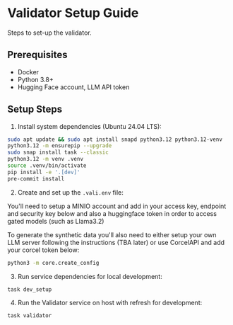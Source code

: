 # Validator Setup Guide

Steps to set-up the validator.

## Prerequisites

- Docker
- Python 3.8+
- Hugging Face account, LLM API token

## Setup Steps

1. Install system dependencies (Ubuntu 24.04 LTS):

```bash
sudo apt update && sudo apt install snapd python3.12 python3.12-venv
python3.12 -m ensurepip --upgrade
sudo snap install task --classic
python3.12 -m venv .venv
source .venv/bin/activate
pip install -e '.[dev]'
pre-commit install
```

2. Create and set up the `.vali.env` file:

You'll need to setup a MINIO account and add in your access key, endpoint and security key below and also a huggingface token in order to access gated models (such as Llama3.2)

To generate the synthetic data you'll also need to either setup your own LLM server following the instructions (TBA later) or use CorcelAPI and add
your corcel token below:

```bash
python3 -m core.create_config
```

3. Run service dependencies for local development:

```bash
task dev_setup
```

4. Run the Validator service on host with refresh for development:

```bash
task validator
```

